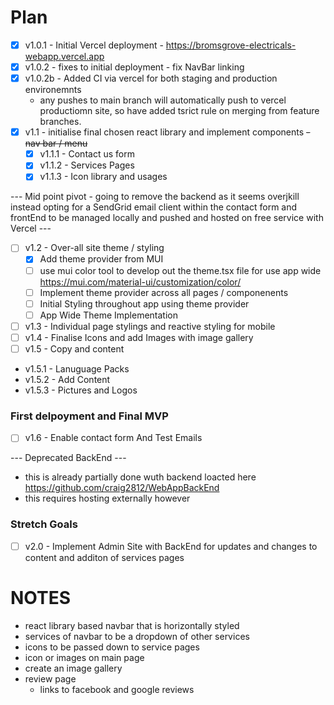 # Plan 

- [x] v1.0.1 - Initial Vercel deployment - https://bromsgrove-electricals-webapp.vercel.app
- [x] v1.0.2 - fixes to initial deployment - fix NavBar linking
- [x] v1.0.2b - Added CI via vercel for both staging and production environemnts 
  - any pushes to main branch will automatically push to vercel productiomn site, so have added tsrict rule on merging from feature branches. 
- [x] v1.1 - initialise final chosen react library and implement components 
  ~~- nav bar / menu~~ 
    - [x] v1.1.1 - Contact us form 
    - [x] v1.1.2 - Services Pages
    - [x] v1.1.3 - Icon library and usages
    
--- Mid point pivot - going to remove the backend as it seems overjkill instead opting for a SendGrid email client within the contact form and frontEnd to be managed locally and pushed and hosted on free service with Vercel --- 


- [ ] v1.2 - Over-all site theme / styling 
  - [x] Add theme provider from MUI
  - [ ] use mui color tool to develop out the theme.tsx file for use app wide https://mui.com/material-ui/customization/color/
  - [ ] Implement theme provider across all pages / componenents 
  - [ ] Initial Styling throughout app using theme provider
  - [ ] App Wide Theme Implementation
- [ ] v1.3 - Individual page stylings and reactive styling for mobile
- [ ] v1.4 - Finalise Icons and add Images with image gallery
- [ ] v1.5 - Copy and content 
 - v1.5.1 - Lanuguage Packs 
 - v1.5.2 - Add Content 
 - v1.5.3 - Pictures and Logos 

### First delpoyment and Final MVP
- [ ] v1.6 - Enable contact form And Test Emails 


--- Deprecated BackEnd --- 
 - this is already partially done wuth backend loacted here https://github.com/craig2812/WebAppBackEnd
 - this requires hosting externally however

### Stretch Goals 
- [ ] v2.0 - Implement Admin Site with BackEnd for updates and changes to content and additon of services pages 

# NOTES 
- react library based navbar that is horizontally styled 
- services of navbar to be a dropdown of other services
- icons to be passed down to service pages 
- icon or images on main page 
- create an image gallery
- review page 
  - links to facebook and google reviews
